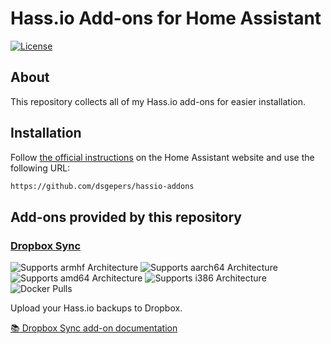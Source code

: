 # Hass.io Add-ons for Home Assistant

[![License][license-shield]](LICENSE.md)

## About

This repository collects all of my Hass.io add-ons for easier installation.

## Installation

Follow [the official instructions](https://home-assistant.io/hassio/installing_third_party_addons/) on the Home Assistant website and use the following URL:
```txt
https://github.com/dsgepers/hassio-addons
```

## Add-ons provided by this repository

### [Dropbox Sync][addon-dropbox-sync]

![Supports armhf Architecture][dropbox-sync-armhf-shield]
![Supports aarch64 Architecture][dropbox-sync-aarch64-shield]
![Supports amd64 Architecture][dropbox-sync-amd64-shield]
![Supports i386 Architecture][dropbox-sync-i386-shield]
![Docker Pulls][dropbox-sync-pulls-shield]

Upload your Hass.io backups to Dropbox.

[:books: Dropbox Sync add-on documentation][addon-dropbox-sync]

[addon-dropbox-sync]: https://github.com/dsgepers/hassio-dropbox-sync
[dropbox-sync-armhf-shield]: https://img.shields.io/badge/armhf-yes-green.svg?style=flat
[dropbox-sync-aarch64-shield]: https://img.shields.io/badge/aarch64-yes-green.svg?style=flat
[dropbox-sync-amd64-shield]: https://img.shields.io/badge/amd64-yes-green.svg?style=flat
[dropbox-sync-i386-shield]: https://img.shields.io/badge/i386-yes-green.svg?style=flat
[dropbox-sync-pulls-shield]: https://img.shields.io/docker/pulls/dwelch2101/dropbox-sync-armhf.svg?style=flat
[license-shield]: https://img.shields.io/github/license/danielwelch/hassio-addons.svg?style=flat

